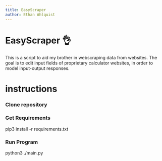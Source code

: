 ```yaml
---
title: EasyScraper
author: Ethan Ahlquist
--- 
```


# EasyScraper 👌

This is a script to aid my brother in webscraping data from websites. 
The goal is to edit input fields of proprietary calculator websites, 
in order to model input-output responses.

# instructions

### Clone repository

### Get Requirements

   pip3 install -r requirements.txt

### Run Program

   python3 ./main.py

